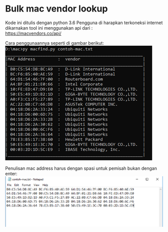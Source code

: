 # Bulk mac vendor lookup


Kode ini ditulis dengan python 3.6
Pengguna di harapkan terkoneksi internet dikarnakan tool ini menggunakan api dari :<br/>
https://macvendors.co/api/

Cara penggunaannya seperti di gambar berikut:<br/>
<img src="images/contoh_penggunaan.PNG" alt="gambar_1">

Penulisan mac address harus dengan spasi untuk pemisah bukan dengan enter:<br/>
<img src="images/contoh_mac.PNG" alt="gambar_2">